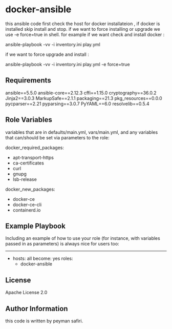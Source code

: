 docker-ansible
=========

this ansible code first check the host for docker installateion , if docker is installed skip install and stop. if we want to force installing or upgrade we use -e force=true in shell. 
for example if we want check and install docker :

ansible-playbook -vv -i inventory.ini play.yml

if we want to force upgrade and install :

ansible-playbook -vv -i inventory.ini play.yml -e force=true



Requirements
------------

ansible==5.5.0
ansible-core==2.12.3
cffi==1.15.0
cryptography==36.0.2
Jinja2==3.0.3
MarkupSafe==2.1.1
packaging==21.3
pkg_resources==0.0.0
pycparser==2.21
pyparsing==3.0.7
PyYAML==6.0
resolvelib==0.5.4



Role Variables
--------------

variables that are in defaults/main.yml, vars/main.yml, and any variables that can/should be set via parameters to the role:

docker_required_packages:
  - apt-transport-https
  - ca-certificates
  - curl
  - gnupg
  - lsb-release

docker_new_packages:
  - docker-ce
  - docker-ce-cli
  - containerd.io


Example Playbook
----------------

Including an example of how to use your role (for instance, with variables passed in as parameters) is always nice for users too:

---
- hosts: all
  become: yes
  roles: 
    - docker-ansible      


License
-------

Apache License 2.0



Author Information
------------------

this code is written by peyman safiri.
